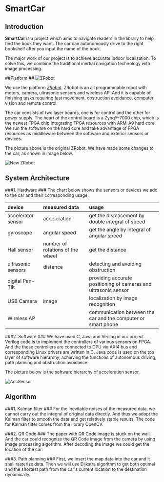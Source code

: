 SmartCar
========
## Introduction ##
**SmartCar** is a project which aims to navigate readers in the library to help find the book they want. The car can autonomously drive  to the right bookshelf after you input the name of the book. 

The major work of our project is to achieve accurate indoor localization. To solve this, we combine the traditional inertial navigation technology with image processing.

##Platform ##
![ZRobot][2]

We use the platform [*ZRobot*][1]. ZRobot is an all programmable robot with motors, camera, ultrasonic sensors and wireless AP. And it is capable of finishing tasks requiring fast movement, obstruction avoidance, computer vision and remote control. 

The car consists of two layer boards, one is for control and the other for power supply. The heart of the control board is a Zynq®-7000 chip, which is the newest FPGA chip integrating FPGA resources with ARM-A9 hard core. We run the software on the hard core and take advantage of FPGA resources as middleware between the software and exterior sensors or devices.

The picture above is the original ZRobot. We have made some changes to the car, as shown in image below.

![New ZRobot][3]

## System Architecture ##
###1. Hardware ###
The chart below shows the sensors or devices we add to the car and their corresponding usage.

|device|measured data|usage|
|:--|:--|:--|
|accelerator sensor|acceleration   |get the displacement by double integral of speed|
|gyroscope         |angular speed  |get the angle by integral of angular speed |
|Hall sensor       |number of rotations of the wheel|get the distance |
|ultrasonic sensors|distance       |detecting and avoiding obstruction|
|digital Pan-Tilt  |               |providing accurate positioning of cameras and ultrasonic sensor|
|USB Camera        |image |localization by image recognition|
|Wireless AP       |  |communication between the car and the computer or smart phone|

###2. Software ###
We have used C, Java and Verilog in our project. Verilog code is to implement the controllers of various sensors on FPGA. And the these controllers are connected to CPU via AXI4 bus and corresponding Linux drivers are written in C. Java code is used on the top layer of software hierarchy, achieving the functions of autonomous driving, path planning and obstruction avoidance.

The picture below is the software hierarchy of acceleration sensor.

![AccSensor][4]

## Algorithm ##
###1. Kalman filter ###
For the inevitable noises of the measured data, we cannot carry out the integral of original data directly. And thus we adopt the Kalman filter to smooth the data and get relatively stable results. The code for Kalman filter comes from the library OpenCV.

###2. QR Code ###
The paper with QR Code image is stuck on the wall. And the car could recognize the QR Code image from the camera by using image processing algorithm. After decoding the image we could get the location of the car.

###3. Path planning ###
First, we insert the map data into the car and it shall rasterize data. Then we will use Dijkstra algorithm to get both optimal and the shortest path from the car's current location to the destination dynamically.

[1]:http://zrobot.org/
[2]:http://zrobot.org/wp-content/uploads/2013/08/zrobot-600x400.jpg
[3]:https://raw.githubusercontent.com/jackyang74/SmartCar/master/document/picture/SmartCar.jpg
[4]:https://raw.githubusercontent.com/jackyang74/SmartCar/master/document/picture/AccSensor.png
